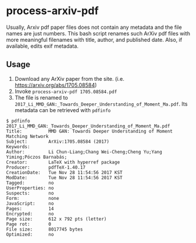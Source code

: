 # process-arxiv-pdf

Usually, Arxiv pdf paper files does not contain any metadata and the file names are just numbers. This bash script renames such ArXiv pdf files with more meaningful filenames with title, author, and published date. Also, if available, edits exif metadata.

## Usage

1. Download any ArXiv paper from the site. (i.e. https://arxiv.org/abs/1705.08584)
1. Invoke `process-arxiv-pdf 1705.08584.pdf`
1. The file is renamed to `2017_Li_MMD_GAN:_Towards_Deeper_Understanding_of_Moment_Ma.pdf`. Its metadata can be retrieved with `pdfinfo`

```
$ pdfinfo 2017_Li_MMD_GAN:_Towards_Deeper_Understanding_of_Moment_Ma.pdf
Title:          MMD GAN: Towards Deeper Understanding of Moment Matching Network
Subject:        ArXiv:1705.08584 (2017)
Keywords:
Author:         Li Chun-Liang;Chang Wei-Cheng;Cheng Yu;Yang Yiming;Póczos Barnabás;
Creator:        LaTeX with hyperref package
Producer:       pdfTeX-1.40.17
CreationDate:   Tue Nov 28 11:54:56 2017 KST
ModDate:        Tue Nov 28 11:54:56 2017 KST
Tagged:         no
UserProperties: no
Suspects:       no
Form:           none
JavaScript:     no
Pages:          14
Encrypted:      no
Page size:      612 x 792 pts (letter)
Page rot:       0
File size:      8017745 bytes
Optimized:      no
```
